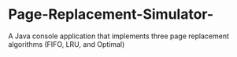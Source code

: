 # Page-Replacement-Simulator-
A Java console application that implements three page replacement algorithms (FIFO, LRU, and Optimal)
